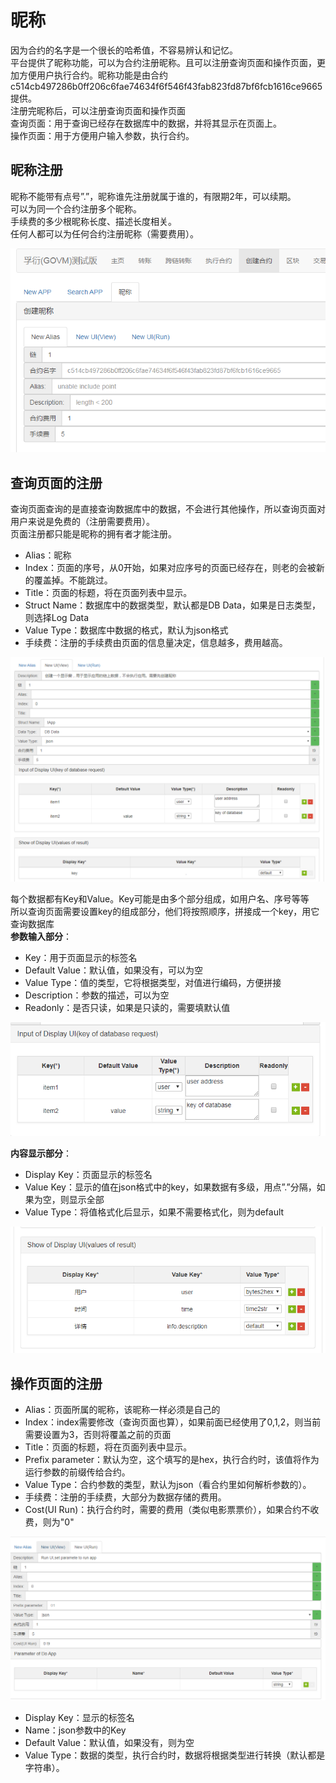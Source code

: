 # 昵称

因为合约的名字是一个很长的哈希值，不容易辨认和记忆。  
平台提供了昵称功能，可以为合约注册昵称。且可以注册查询页面和操作页面，更加方便用户执行合约。昵称功能是由合约c514cb497286b0ff206c6fae74634f6f546f43fab823fd87bf6fcb1616ce9665提供。  
注册完昵称后，可以注册查询页面和操作页面  
查询页面：用于查询已经存在数据库中的数据，并将其显示在页面上。  
操作页面：用于方便用户输入参数，执行合约。  

## 昵称注册

昵称不能带有点号”.”，昵称谁先注册就属于谁的，有限期2年，可以续期。  
可以为同一个合约注册多个昵称。  
手续费的多少根昵称长度、描述长度相关。  
任何人都可以为任何合约注册昵称（需要费用）。  

![注册](alias_reg.png)

## 查询页面的注册

查询页面查询的是直接查询数据库中的数据，不会进行其他操作，所以查询页面对用户来说是免费的（注册需要费用）。  
页面注册都只能是昵称的拥有者才能注册。  

* Alias：昵称
* Index：页面的序号，从0开始，如果对应序号的页面已经存在，则老的会被新的覆盖掉。不能跳过。
* Title：页面的标题，将在页面列表中显示。
* Struct Name：数据库中的数据类型，默认都是DB Data，如果是日志类型，则选择Log Data
* Value Type：数据库中数据的格式，默认为json格式
* 手续费：注册的手续费由页面的信息量决定，信息越多，费用越高。

![页面注册](read_ui.png)

每个数据都有Key和Value。Key可能是由多个部分组成，如用户名、序号等等  
所以查询页面需要设置key的组成部分，他们将按照顺序，拼接成一个key，用它查询数据库  
**参数输入部分**：  

* Key：用于页面显示的标签名
* Default Value：默认值，如果没有，可以为空
* Value Type：值的类型，它将根据类型，对值进行编码，方便拼接
* Description：参数的描述，可以为空
* Readonly：是否只读，如果是只读的，需要填默认值

![注册参数](read_item.png)

**内容显示部分**：

* Display Key：页面显示的标签名
* Value Key：显示的值在json格式中的key，如果数据有多级，用点”.”分隔，如果为空，则显示全部
* Value Type：将值格式化后显示，如果不需要格式化，则为default

![显示参数](read_item_show.png)

## 操作页面的注册

* Alias：页面所属的昵称，该昵称一样必须是自己的
* Index：index需要修改（查询页面也算），如果前面已经使用了0,1,2，则当前需要设置为3，否则将覆盖之前的页面
* Title：页面的标题，将在页面列表中显示。
* Prefix parameter：默认为空，这个填写的是hex，执行合约时，该值将作为运行参数的前缀传给合约。
* Value Type：合约参数的类型，默认为json（看合约里如何解析参数的）。
* 手续费：注册的手续费，大部分为数据存储的费用。
* Cost(UI Run)：执行合约时，需要的费用（类似电影票票价），如果合约不收费，则为"0"

![页面注册](run_ui.png)

* Display Key：显示的标签名
* Name：json参数中的Key
* Default Value：默认值，如果没有，则为空
* Value Type：数据的类型，执行合约时，数据将根据类型进行转换（默认都是字符串）。
